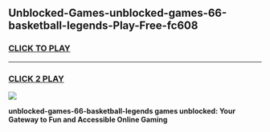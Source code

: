 
## Unblocked-Games-unblocked-games-66-basketball-legends-Play-Free-fc608
<h3>
<a href="https://premium76.site?title=unblocked-games-66-basketball-legends&ref=15A">CLICK TO PLAY</a></h3>
<hr>

<h3>
<a href="https://premium76.site?title=unblocked-games-66-basketball-legends&ref=15A">CLICK 2 PLAY</a>
  
</h3>

<a href="https://premium76.site?title=unblocked-games-66-basketball-legends&ref=15A"><img src="https://clearcache.store/games.png"></a>


**unblocked-games-66-basketball-legends games unblocked: Your Gateway to Fun and Accessible Online Gaming**
